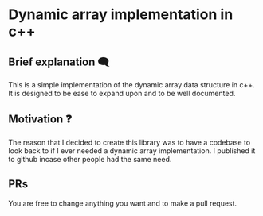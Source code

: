 # Dynamic array implementation in c++
## Brief explanation 🗨
This is a simple implementation of the dynamic array data structure in c++.
It is designed to be ease to expand upon and to be well documented.
## Motivation ❓
The reason that I decided to create this library was to have a codebase to look back to
if I ever needed a dynamic array implementation. I published it to github incase other
people had the same need.
## PRs
You are free to change anything you want and to make a pull request.
